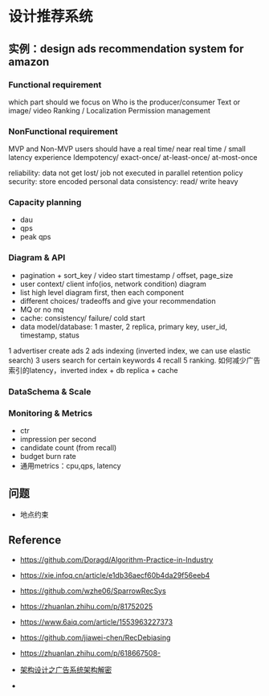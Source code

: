 
# 设计推荐系统

## 实例：design ads recommendation system for amazon

### Functional requirement
which part should we focus on
Who is the producer/consumer
Text or image/ video
Ranking / Localization
Permission management

### NonFunctional requirement
MVP and Non-MVP
users should have a real time/ near real time / small latency experience Idempotency/ exact-once/ at-least-once/ at-most-once

reliability: data not get lost/ job not executed in parallel retention policy
security: store encoded personal data
consistency: read/ write heavy

### Capacity planning
- dau
- qps
- peak qps

### Diagram & API
- pagination + sort_key / video start timestamp / offset, page_size
- user context/ client info(ios, network condition) diagram
- list high level diagram first, then each component
- different choices/ tradeoffs and give your recommendation
- MQ or no mq
- cache: consistency/ failure/ cold start
- data model/database: 1 master, 2 replica, primary key, user_id, timestamp, status

1 advertiser create ads
2 ads indexing (inverted index, we can use elastic search)
3 users search for certain keywords
4 recall
5 ranking. 如何减少广告索引的latency，inverted index + db replica + cache

### DataSchema & Scale

### Monitoring & Metrics
- ctr
- impression per second
- candidate count (from recall)
- budget burn rate
- 通用metrics：cpu,qps, latency


## 问题
- 地点约束

## Reference
- https://github.com/Doragd/Algorithm-Practice-in-Industry
- https://xie.infoq.cn/article/e1db36aecf60b4da29f56eeb4
- https://github.com/wzhe06/SparrowRecSys
- https://zhuanlan.zhihu.com/p/81752025
- https://www.6aiq.com/article/1553963227373

- https://github.com/jiawei-chen/RecDebiasing
- https://zhuanlan.zhihu.com/p/618667508- 
- [架构设计之广告系统架构解密](https://juejin.cn/post/6988408093587537933)
- 